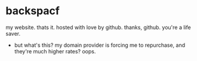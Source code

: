 # backspacf
my website. thats it.
hosted with love by github.
thanks, github. you're a life saver.

 - but what's this? my domain provider is forcing me to repurchase, and they're much higher rates? oops.
